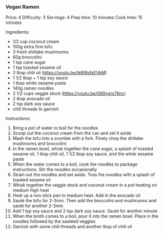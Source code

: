 ### Vegan Ramen ###
Price: 4
Difficulty: 3
Servings: 4
Prep time: 10 minutes
Cook time: 15 minutes

Ingredients:
- 1/2 cup coconut cream
- 100g extra firm tofu
- 3 fresh shiitake mushrooms
- 60g broccolini
- 1 tsp cane sugar
- 1 tsp toasted sesame oil
- 2 tbsp chili oil (https://youtu.be/IkBWsfsEVkM)
- 1 1/2 tbsp + 1 tsp soy sauce
- 1 tbsp white sesame paste
- 140g ramen noodles
- 2 1/2 cups veggie stock (https://youtu.be/G8Sygrs76nc)
- 2 tbsp avocado oil
- 2 tsp dark soy sauce
- chili threads to garnish

Instructions:

1. Bring a pot of water to boil for the noodles
2. Scoop out the coconut cream from the can and set it aside
3. Mash the tofu into a crumble with a fork.  Finely chop the shiitake mushrooms and broccolini
4. In the ramen bowl, whisk together the cane sugar, a splash of toasted sesame oil, 1 tbsp chili oil, 1 1/2 tbsp soy sauce, and the white sesame paste
5. When the water comes to a boil, cook the noodles to package instructions.  Stir the noodles occasionally
6. Strain out the noodles and set aside.  Toss the noodles with a splash of toasted sesame oil
7. Whisk together the veggie stock and coconut cream in a pot heating on medium high heat
8. Heat up a non stick pan to medium heat.  Add in the avocado oil
9. Sauté the tofu for 2-3min.  Then add the broccolini and mushrooms and sauté for another 2-3min
10. Add 1 tsp soy sauce and 2 tsp dark soy sauce.  Sauté for another minute
11. When the broth comes to a boil, pour it into the ramen bowl.  Place in the noodles followed by the sautéed veggies
12. Garnish with some chili threads and another tbsp of chili oil
